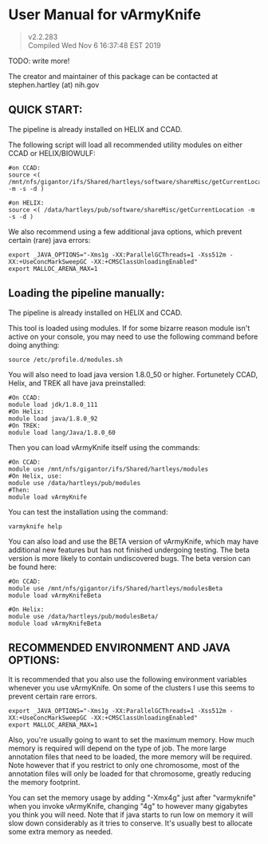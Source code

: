 # User Manual for vArmyKnife 

> v2.2.283   \
> Compiled Wed Nov  6 16:37:48 EST 2019

TODO: write more!

The creator and maintainer of this package can be contacted at stephen.hartley (at) nih.gov

## QUICK START:

The pipeline is already installed on HELIX and CCAD.

The following script will load all recommended utility modules on either CCAD or HELIX/BIOWULF:

    #on CCAD:
    source <( /mnt/nfs/gigantor/ifs/Shared/hartleys/software/shareMisc/getCurrentLocation -m -s -d )
    
    #on HELIX:
    source <( /data/hartleys/pub/software/shareMisc/getCurrentLocation -m -s -d )

We also recommend using a few additional java options, which prevent certain (rare) java errors:

    export _JAVA_OPTIONS="-Xms1g -XX:ParallelGCThreads=1 -Xss512m -XX:+UseConcMarkSweepGC -XX:+CMSClassUnloadingEnabled"
    export MALLOC_ARENA_MAX=1

## Loading the pipeline manually:

The pipeline is already installed on HELIX and CCAD.

This tool is loaded using modules. If for some bizarre reason module isn't active on your console, 
you may need to use the following command before doing anything:

    source /etc/profile.d/modules.sh

You will also need to load java version 1.8.0_50 or higher. Fortunetely CCAD, Helix, and
TREK all have java preinstalled:

    #On CCAD:
    module load jdk/1.8.0_111
    #On Helix:
    module load java/1.8.0_92
    #On TREK:
    module load lang/Java/1.8.0_60

Then you can load vArmyKnife itself using the commands:

    #On CCAD:
    module use /mnt/nfs/gigantor/ifs/Shared/hartleys/modules 
    #On Helix, use:
    module use /data/hartleys/pub/modules
    #Then:
    module load vArmyKnife

You can test the installation using the command:

    varmyknife help

You can also load and use the BETA version of vArmyKnife, which may have additional new features but has not 
finished undergoing testing. The beta version is more likely to contain undiscovered bugs. The beta version
can be found here:

    #On CCAD:
    module use /mnt/nfs/gigantor/ifs/Shared/hartleys/modulesBeta
    module load vArmyKnifeBeta
    
    #On Helix:
    module use /data/hartleys/pub/modulesBeta/
    module load vArmyKnifeBeta

## RECOMMENDED ENVIRONMENT AND JAVA OPTIONS:

It is recommended that you also use the following environment variables whenever you 
use vArmyKnife. On some of the clusters I use this seems to prevent certain rare errors.

    export _JAVA_OPTIONS="-Xms1g -XX:ParallelGCThreads=1 -Xss512m -XX:+UseConcMarkSweepGC -XX:+CMSClassUnloadingEnabled"
    export MALLOC_ARENA_MAX=1

Also, you're usually going to want to set the maximum memory. How much memory is required 
will depend on the type of job. The more large annotation files that need to be loaded,
the more memory will be required. Note however that if you restrict to only one chromosome,
most of the annotation files will only be loaded for that chromosome, greatly reducing the
memory footprint.

You can set the memory usage by adding "-Xmx4g" just after "varmyknife" when you invoke vArmyKnife,
changing "4g" to however many gigabytes you think you will need. Note that if java starts to 
run low on memory it will slow down considerably as it tries to conserve. It's usually best 
to allocate some extra memory as needed.

